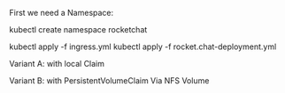 

First we need a Namespace:

kubectl create namespace rocketchat


kubectl apply -f ingress.yml 
kubectl apply -f rocket.chat-deployment.yml 

Variant A: with local Claim


Variant B: with PersistentVolumeClaim
Via NFS Volume